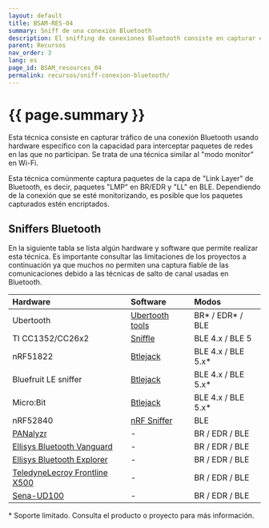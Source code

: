 ```yaml
---
layout: default
title: BSAM-RES-04
summary: Sniff de una conexión Bluetooth
description: El sniffing de conexiones Bluetooth consiste en capturar el tráfico de una conexión Bluetooth para analizarlo. Esta técnica puede utilizarse para detectar vulnerabilidades o realizar ataques
parent: Recursos
nav_order: 3
lang: es
page_id: BSAM_resources_04
permalink: recursos/sniff-conexion-bluetooth/
---
```


# {{ page.summary }}

Esta técnica consiste en capturar tráfico de una conexión Bluetooth usando hardware específico con la capacidad para interceptar paquetes de redes en las que no participan. Se trata de una técnica similar al "modo monitor" en Wi-Fi.

Esta técnica comúnmente captura paquetes de la capa de "Link Layer" de Bluetooth, es decir, paquetes "LMP" en BR/EDR y "LL" en BLE. Dependiendo de la conexión que se esté monitorizando, es posible que los paquetes capturados estén encriptados.

## Sniffers Bluetooth

En la siguiente tabla se lista algún hardware y software que permite realizar esta técnica. Es importante consultar las limitaciones de los proyectos a continuación ya que muchos no permiten una captura fiable de las comunicaciones debido a las técnicas de salto de canal usadas en Bluetooth.

| Hardware                                                                                         | Software                                                                                                           | Modos              |
| :----------------------------------------------------------------------------------------------- | :----------------------------------------------------------------------------------------------------------------- | :----------------- |
| Ubertooth                                                                                        | [Ubertooth tools](https://github.com/greatscottgadgets/ubertooth)                                                  | BR* / EDR* / BLE   |
| TI CC1352/CC26x2                                                                                 | [Sniffle](https://github.com/nccgroup/Sniffle)                                                                     | BLE 4.x / BLE 5    |
| nRF51822                                                                                         | [Btlejack](https://github.com/virtualabs/btlejack)                                                                 | BLE 4.x / BLE 5.x* |
| Bluefruit LE sniffer                                                                             | [Btlejack](https://github.com/virtualabs/btlejack)                                                                 | BLE 4.x / BLE 5.x* |
| Micro:Bit                                                                                        | [Btlejack](https://github.com/virtualabs/btlejack)                                                                 | BLE 4.x / BLE 5.x* |
| nRF52840                                                                                         | [nRF Sniffer](https://infocenter.nordicsemi.com/index.jsp?topic=%2Fug_sniffer_ble%2FUG%2Fsniffer_ble%2Fintro.html) | BLE                |
| [PANalyzr](https://spanalytics.com/product/panalyzr/)                                            | -                                                                                                                  | BR / EDR / BLE     |
| [Ellisys Bluetooth Vanguard](https://www.ellisys.com/products/bv1/index.php)                     | -                                                                                                                  | BR / EDR / BLE     |
| [Ellisys Bluetooth Explorer](https://www.ellisys.com/products/bex400/index.php)                  | -                                                                                                                  | BR / EDR / BLE     |
| [TeledyneLecroy Frontline X500](https://teledynelecroy.com/protocolanalyzer/frontline-x500.aspx) | -                                                                                                                  | BR / EDR / BLE     |
| [Sena-UD100](http://www.senanetworks.com/ud100-g03.html)                                         | -                                                                                                                  | BR / EDR / BLE     |

\* Soporte limitado. Consulta el producto o proyecto para más información.
